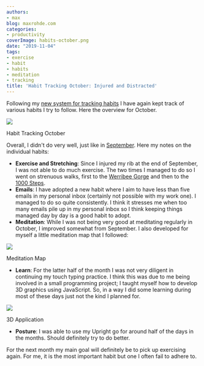 ```yaml
---
authors:
- max
blog: maxrohde.com
categories:
- productivity
coverImage: habits-october.png
date: "2019-11-04"
tags:
- exercise
- habit
- habits
- meditation
- tracking
title: 'Habit Tracking October: Injured and Distracted'
---
```


Following my [new system for tracking habits](https://maxrohde.com/2019/08/03/simple-habit-tracking-system/) I have again kept track of various habits I try to follow. Here the overview for October.

![](https://spearoflight.files.wordpress.com/2019/11/habits-october.png?w=1024)

Habit Tracking October

Overall, I didn't do very well, just like in [September](https://maxrohde.com/2019/10/03/habit-tracking-september-technological-enhancement/). Here my notes on the individual habits:

- **Exercise and Stretching**: Since I injured my rib at the end of September, I was not able to do much exercise. The two times I managed to do so I went on strenuous walks, first to the [Werribee Gorge](https://www.parks.vic.gov.au/places-to-see/parks/werribee-gorge-state-park) and then to the [1000 Steps](https://visitdandenongranges.com.au/1000-steps).
- **Emails**: I have adopted a new habit where I aim to have less than five emails in my personal inbox (certainly not possible with my work one). I managed to do so quite consistently. I think it stresses me when too many emails pile up in my personal inbox so I think keeping things managed day by day is a good habit to adopt.
- **Meditation**: While I was not being very good at meditating regularly in October, I improved somewhat from September. I also developed for myself a little meditation map that I followed:

![](https://spearoflight.files.wordpress.com/2019/11/meditation-map.png?w=1024)

Meditation Map

- **Learn**: For the latter half of the month I was not very diligent in continuing my touch typing practice. I think this was due to me being involved in a small programming project; I taught myself how to develop 3D graphics using JavaScript. So, in a way I did some learning during most of these days just not the kind I planned for.

![](https://spearoflight.files.wordpress.com/2019/11/version-4.png?w=1024)

3D Application

- **Posture**: I was able to use my Upright go for around half of the days in the months. Should definitely try to do better.

For the next month my main goal will definitely be to pick up exercising again. For me, it is the most important habit but one I often fail to adhere to.